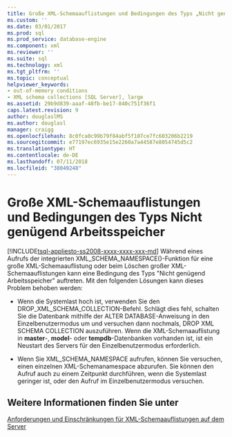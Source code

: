 ```yaml
---
title: Große XML-Schemaauflistungen und Bedingungen des Typs „Nicht genügend Arbeitsspeicher“ | Microsoft-Dokumentation
ms.custom: ''
ms.date: 03/01/2017
ms.prod: sql
ms.prod_service: database-engine
ms.component: xml
ms.reviewer: ''
ms.suite: sql
ms.technology: xml
ms.tgt_pltfrm: ''
ms.topic: conceptual
helpviewer_keywords:
- out-of-memory conditions
- XML schema collections [SQL Server], large
ms.assetid: 29b9d839-aaaf-48fb-be17-840c751f36f1
caps.latest.revision: 9
author: douglaslMS
ms.author: douglasl
manager: craigg
ms.openlocfilehash: 8c0fca0c99b79f84abf5f107ce7fc603206b2219
ms.sourcegitcommit: e77197ec6935e15e2260a7a44587e8054745d5c2
ms.translationtype: HT
ms.contentlocale: de-DE
ms.lasthandoff: 07/11/2018
ms.locfileid: "38049248"
---
```

# <a name="large-xml-schema-collections-and-out-of-memory-conditions"></a>Große XML-Schemaauflistungen und Bedingungen des Typs Nicht genügend Arbeitsspeicher
[!INCLUDE[tsql-appliesto-ss2008-xxxx-xxxx-xxx-md](../../includes/tsql-appliesto-ss2008-xxxx-xxxx-xxx-md.md)]
  Während eines Aufrufs der integrierten XML_SCHEMA_NAMESPACE()-Funktion für eine große XML-Schemaauflistung oder beim Löschen großer XML-Schemaauflistungen kann eine Bedingung des Typs "Nicht genügend Arbeitsspeicher" auftreten. Mit den folgenden Lösungen kann dieses Problem behoben werden:  
  
-   Wenn die Systemlast hoch ist, verwenden Sie den DROP_XML_SCHEMA_COLLECTION-Befehl. Schlägt dies fehl, schalten Sie die Datenbank mithilfe der ALTER DATABASE-Anweisung in den Einzelbenutzermodus um und versuchen dann nochmals, DROP XML SCHEMA COLLECTION auszuführen. Wenn die XML-Schemaauflistung in **master**-, **model**- oder **tempdb**-Datenbanken vorhanden ist, ist ein Neustart des Servers für den Einzelbenutzermodus erforderlich.  
  
-   Wenn Sie XML_SCHEMA_NAMESPACE aufrufen, können Sie versuchen, einen einzelnen XML-Schemanamespace abzurufen. Sie können den Aufruf auch zu einem Zeitpunkt durchführen, wenn die Systemlast geringer ist, oder den Aufruf im Einzelbenutzermodus versuchen.  
  
## <a name="see-also"></a>Weitere Informationen finden Sie unter  
 [Anforderungen und Einschränkungen für XML-Schemaauflistungen auf dem Server](../../relational-databases/xml/requirements-and-limitations-for-xml-schema-collections-on-the-server.md)  
  
  
